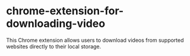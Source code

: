 # chrome-extension-for-downloading-video
This Chrome extension allows users to download videos from supported websites directly to their local storage.
